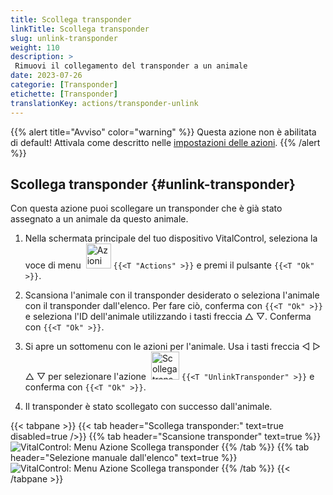 ```yaml
---
title: Scollega transponder
linkTitle: Scollega transponder
slug: unlink-transponder
weight: 110
description: >
 Rimuovi il collegamento del transponder a un animale
date: 2023-07-26
categorie: [Transponder]
etichette: [Transponder]
translationKey: actions/transponder-unlink
---
```

{{% alert title="Avviso" color="warning" %}}
Questa azione non è abilitata di default! Attivala come descritto nelle [impostazioni delle azioni](../settings/).
{{% /alert %}}

## Scollega transponder {#unlink-transponder}

Con questa azione puoi scollegare un transponder che è già stato assegnato a un animale da questo animale.

1. Nella schermata principale del tuo dispositivo VitalControl, seleziona la voce di menu &nbsp;<img src="/icons/actions.svg" width="40" align="bottom" alt="Azioni" /> `{{<T "Actions" >}}` e premi il pulsante `{{<T "Ok" >}}`.

2. Scansiona l'animale con il transponder desiderato o seleziona l'animale con il transponder dall'elenco. Per fare ciò, conferma con `{{<T "Ok" >}}` e seleziona l'ID dell'animale utilizzando i tasti freccia △ ▽. Conferma con `{{<T "Ok" >}}`.

3. Si apre un sottomenu con le azioni per l'animale. Usa i tasti freccia ◁ ▷ △ ▽ per selezionare l'azione &nbsp;<img src="/icons/actions/unlink-transponder.svg" width="45" align="bottom" alt="Scollega transponder" /> `{{<T "UnlinkTransponder" >}}` e conferma con `{{<T "Ok" >}}`.

4. Il transponder è stato scollegato con successo dall'animale.

{{< tabpane >}}
{{< tab header="Scollega transponder:" text=true disabled=true />}}
{{% tab header="Scansione transponder" text=true %}}
![VitalControl: Menu Azione Scollega transponder](../images/unlinktransponder-scan.png "Scollega transponder")
{{% /tab %}}
{{% tab header="Selezione manuale dall'elenco" text=true %}}
![VitalControl: Menu Azione Scollega transponder](../images/unlinktransponder.png "Scollega transponder")
{{% /tab %}}
{{< /tabpane >}}
